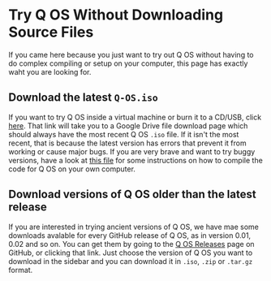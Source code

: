 # Try Q OS Without Downloading Source Files

If you came here because you just want to try out Q OS without having to do complex compiling or setup on your computer, this page has exactly waht you are looking for.

## Download the latest <code>Q-OS.iso</code>

If you want to try Q OS inside a virtual machine or burn it to a CD/USB, click [here](http://bit.ly/LatestQBuild). That link will take you to a Google Drive file download page which should always have the most recent Q OS <code>.iso</code> file. If it isn't the most recent, that is because the latest version has errors that prevent it from working or cause major bugs. If you are very brave and want to try buggy versions, have a look at [this file](https://github.com/raphydaphy/Q-Operating-System/blob/master/compiling.md) for some instructions on how to compile the code for Q OS on your own computer.

## Download versions of Q OS older than the latest release

If you are interested in trying ancient versions of Q OS, we have mae some downloads avalable for every GitHub release of Q OS, as in version 0.01, 0.02 and so on. You can get them by going to the [Q OS Releases](https://github.com/raphydaphy/Q-Operating-System/releases/) page on GitHub, or clicking that link. Just choose the version of Q OS you want to download in the sidebar and you can download it in <code>.iso</code>, <code>.zip</code> or <code>.tar.gz</code> format.
